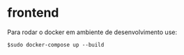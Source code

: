 # frontend
Para rodar o docker em ambiente de desenvolvimento use:

```
$sudo docker-compose up --build
```
